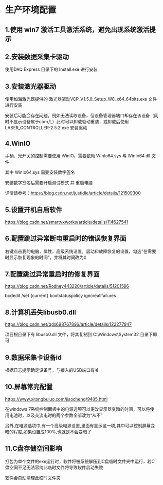 # 生产环境配置

## 1.使用 win7 激活工具激活系统，避免出现系统激活提示

## 2.安装数据采集卡驱动

使用DAQ Express 目录下的 Install.exe 进行安装

## 3.安装激光器驱动

使用如海激光器提供的 激光器驱动VCP_V1.5.0_Setup_W8_x64_64bits.exe 文件进行安装

安装后可能会存在问题，例如无法读取设备，但设备管理器端口却存在该设备（同时不显示设备属于com几）此时可以卸载驱动重装，或卸载后使用 LASER_CONTROLLER-2.5.2.exe 安装驱动

## 4.WinIO

手柄、光开关的控制需要使用 WinIO，需要依赖 WinIo64.sys 与 WinIo64.dll 文件

其中 WinIo64.sys 需要安装数字签名

安装数字签名后需要开启测试模式 并 重启电脑

详情请参考：https://blog.csdn.net/justidle/article/details/121509300

## 5.设置开机自启软件
https://blog.csdn.net/smartvxworks/article/details/114627541

## 6.配置跳过异常断电重启时的错误恢复界面

右键点击我的电脑，属性，高级系统设置，启动和故障恢复的设置，勾选“在需要时显示恢复现象的时间”，并将其时间改为0

## 7.配置跳过异常重启时的修复界面

https://blog.csdn.net/Rodney443220/article/details/51201596

bcdedit /set {current} bootstatuspolicy ignoreallfailures

## 8.计算机丢失libusb0.dll

https://blog.csdn.net/qdx698767896/article/details/122277947

项目根目录下有 libusb0.dll 文件，将其复制到 C:\Windows\System32 目录下即可

## 9.数据采集卡设备id

根据日志提示确定设备号，与接入的USB端口有关

## 10.屏幕常亮配置

https://www.xitongbuluo.com/jiaocheng/9405.html

在windows 7系统控制面板中的电源选项可以更改显示器变暗的时间，可以将使用电池时，以及交流电时的两个参数全部改为“从不”

另外,在电源选项中,有一个高级电源设置,里面有显示这一项,其中可以控制屏幕变暗的程度,如果设置成100%,也就是不会变暗了

## 11.C盘存储空间影响

打包为单个文件的exe运行时，软件将被系统解压到C盘临时文件夹中运行，若C盘空间不足无法容纳此临时文件将导致软件启动失败

软件会自动清理此临时文件夹